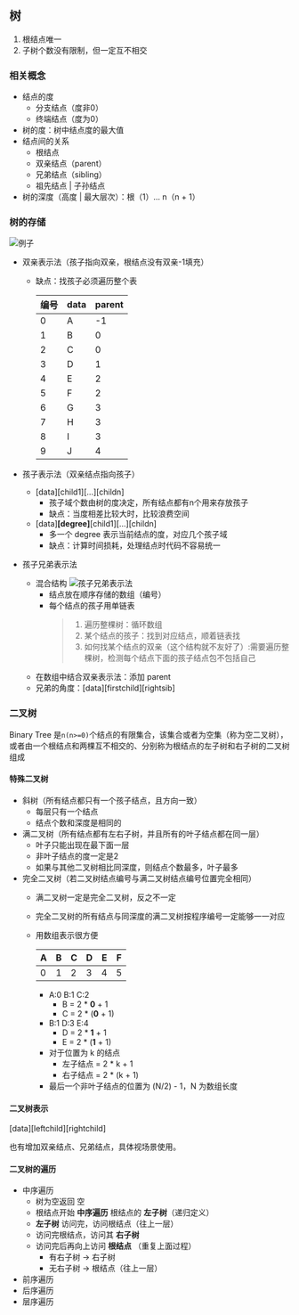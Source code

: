 ## 树

1. 根结点唯一
2. 子树个数没有限制，但一定互不相交

### 相关概念

- 结点的度
  - 分支结点（度非0）
  - 终端结点（度为0）
- 树的度：树中结点度的最大值
- 结点间的关系
  - 根结点
  - 双亲结点（parent）
  - 兄弟结点（sibling）
  - 祖先结点 | 子孙结点
- 树的深度（高度 | 最大层次）：根（1）... n（n + 1）

### 树的存储

![例子](https://s3.bmp.ovh/imgs/2022/04/27/7b0dfd4f4f914849.png)

- 双亲表示法（孩子指向双亲，根结点没有双亲-1填充）
  - 缺点：找孩子必须遍历整个表

    编号 | data | parent
    -- | -- | --
    0 | A | -1
    1 | B | 0
    2 | C | 0
    3 | D | 1
    4 | E | 2
    5 | F | 2
    6 | G | 3
    7 | H | 3
    8 | I | 3
    9 | J | 4

- 孩子表示法（双亲结点指向孩子）
  - [data][child1][...][childn]
    - 孩子域个数由树的度决定，所有结点都有n个用来存放孩子
    - 缺点：当度相差比较大时，比较浪费空间
  - [data]__[degree]__[child1][...][childn]
    - 多一个 degree 表示当前结点的度，对应几个孩子域
    - 缺点：计算时间损耗，处理结点时代码不容易统一
- 孩子兄弟表示法
  - 混合结构
    ![孩子兄弟表示法](https://s3.bmp.ovh/imgs/2022/04/27/2adaae7ced404a3f.png)
    - 结点放在顺序存储的数组（编号）
    - 每个结点的孩子用单链表
      >
      > 1. 遍历整棵树：循环数组
      > 2. 某个结点的孩子：找到对应结点，顺着链表找
      > 3. 如何找某个结点的双亲（这个结构就不友好了）:需要遍历整棵树，检测每个结点下面的孩子结点包不包括自己
      >
  - 在数组中结合双亲表示法：添加 parent
  - 兄弟的角度：[data][firstchild][rightsib]

### 二叉树

Binary Tree 是`n(n>=0)`个结点的有限集合，该集合或者为空集（称为空二叉树），或者由一个根结点和两棵互不相交的、分别称为根结点的左子树和右子树的二叉树组成

#### 特殊二叉树

- 斜树（所有结点都只有一个孩子结点，且方向一致）
  - 每层只有一个结点
  - 结点个数和深度是相同的
- 满二叉树（所有结点都有左右子树，并且所有的叶子结点都在同一层）
  - 叶子只能出现在最下面一层
  - 非叶子结点的度一定是2
  - 如果与其他二叉树相比同深度，则结点个数最多，叶子最多
- 完全二叉树（若二叉树结点编号与满二叉树结点编号位置完全相同）
  - 满二叉树一定是完全二叉树，反之不一定
  - 完全二叉树的所有结点与同深度的满二叉树按程序编号一定能够一一对应
  - 用数组表示很方便

    A | B | C | D | E | F
    -- | -- | -- | -- | -- | --
    0 | 1 | 2 | 3 | 4 | 5

    - A:0 B:1 C:2
      - B = 2 * __0__ + 1
      - C = 2 * (__0__ + 1)
    - B:1 D:3 E:4
      - D = 2 * __1__ + 1
      - E = 2 * (__1__ + 1)
    - 对于位置为 k 的结点
      - 左子结点 = 2 * k + 1
      - 右子结点 = 2 * (k + 1)
    - 最后一个非叶子结点的位置为 (N/2) - 1，N 为数组长度

#### 二叉树表示

[data][leftchild][rightchild]

也有增加双亲结点、兄弟结点，具体视场景使用。

#### 二叉树的遍历

- 中序遍历
  - 树为空返回 空
  - 根结点开始 __中序遍历__ 根结点的 __左子树__（递归定义）
  - __左子树__ 访问完，访问根结点（往上一层）
  - 访问完根结点，访问其 __右子树__
  - 访问完后再向上访问 __根结点__ （重复上面过程）
    - 有右子树 -> 右子树
    - 无右子树 -> 根结点（往上一层）
- 前序遍历
- 后序遍历
- 层序遍历
